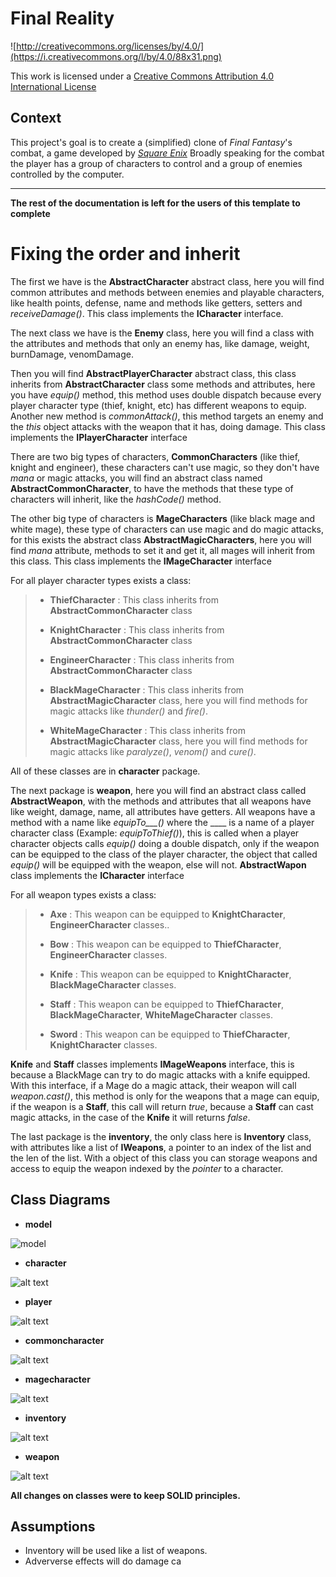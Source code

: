 Final Reality
=============

![http://creativecommons.org/licenses/by/4.0/](https://i.creativecommons.org/l/by/4.0/88x31.png)

This work is licensed under a 
[Creative Commons Attribution 4.0 International License](http://creativecommons.org/licenses/by/4.0/)

Context
-------

This project's goal is to create a (simplified) clone of _Final Fantasy_'s combat, a game developed
by [_Square Enix_](https://www.square-enix.com)
Broadly speaking for the combat the player has a group of characters to control and a group of 
enemies controlled by the computer.

---

**The rest of the documentation is left for the users of this template to complete**

# Fixing the order and inherit

The first we have is the **AbstractCharacter** abstract class, here you will find common attributes and
methods between enemies and playable characters, like health points, defense, name and methods
like getters, setters and *receiveDamage()*. This class implements the **ICharacter** interface.

The next class we have is the **Enemy** class, here you will find a class with the attributes and 
methods that only an enemy has, like damage, weight, burnDamage, venomDamage.

Then you will find **AbstractPlayerCharacter** abstract class, this class inherits from **AbstractCharacter**
class some methods and attributes, here you have *equip()* method, this method uses double dispatch
because every player character type (thief, knight, etc) has different weapons to equip. Another new method is
*commonAttack()*, this method targets an enemy and the *this* object attacks with the weapon that
it has, doing damage. This class implements the **IPlayerCharacter** interface

There are two big types of characters, **CommonCharacters** (like thief, knight and engineer), these characters
can't use magic, so they don't have *mana* or magic attacks, you will find an abstract class named
**AbstractCommonCharacter**, to have the methods that these type of characters will inherit, like the *hashCode()*
method.

The other big type of characters is **MageCharacters** (like black mage and white mage), these type of characters
can use magic and do magic attacks, for this exists the abstract class
**AbstractMagicCharacters**, here you will find *mana* attribute, methods to set it and get it,
all mages will inherit from this class. This class implements the **IMageCharacter** interface

For all player character types exists a class:
> - **ThiefCharacter** : This class inherits from **AbstractCommonCharacter** class 
>
> - **KnightCharacter** : This class inherits from **AbstractCommonCharacter** class 
>
> - **EngineerCharacter** : This class inherits from **AbstractCommonCharacter** class 
>
> - **BlackMageCharacter** : This class inherits from **AbstractMagicCharacter** class, here you will find methods
    for magic attacks like *thunder()* and *fire()*.
>
> - **WhiteMageCharacter** : This class inherits from **AbstractMagicCharacter** class, here you will find methods
>   for magic attacks like *paralyze()*, *venom()* and *cure()*.

All of these classes are in **character** package.

The next package is **weapon**, here you will find an abstract class called **AbstractWeapon**, with the methods and
attributes that all weapons have like weight, damage, name, all attributes have getters. All weapons have a method
with a name like *equipTo___()* where the ____ is a name of a player character class (Example: *equipToThief()*), this
is called when a player character objects calls *equip()* doing a double dispatch, only if the weapon can be equipped to 
the class of the player character, the object that called *equip()* will be equipped with the weapon, else will not. 
**AbstractWapon** class implements the **ICharacter** interface

For all weapon types exists a class:
> - **Axe** : This weapon can be equipped to **KnightCharacter**, **EngineerCharacter** classes..
>
> - **Bow** : This weapon can be equipped to **ThiefCharacter**, **EngineerCharacter** classes.
>
> - **Knife** : This weapon can be equipped to **KnightCharacter**, **BlackMageCharacter** classes.
>
> - **Staff** : This weapon can be equipped to **ThiefCharacter**, **BlackMageCharacter**, **WhiteMageCharacter** classes.
>
> - **Sword** : This weapon can be equipped to **ThiefCharacter**, **KnightCharacter** classes.
    
**Knife** and **Staff** classes implements **IMageWeapons** interface, this is because a BlackMage can try to do magic 
attacks with a knife equipped. With this interface, if a Mage do a magic attack, their weapon will call *weapon.cast()*,
this method is only for the weapons that a mage can equip, if the weapon is a **Staff**, this call will return *true*, 
because a **Staff** can cast magic attacks, in the case of the **Knife** it will returns *false*.

The last package is the **inventory**, the only class here is **Inventory** class, with attributes like a list
of **IWeapons**, a pointer to an index of the list and the len of the list. With a object of this class you can
storage weapons and access to equip the weapon indexed by the *pointer* to a character.

## Class Diagrams
- **model** 

![model](images/PackageModel.png)

- **character**

![alt text](images/PackageCharacter.png)

- **player**

![alt text](images/PackagePlayer.png)

- **commoncharacter**

![alt text](images/PackageCommonCharacter.png)

- **magecharacter**

![alt text](images/PackageMageCharacter.png)

- **inventory**

![alt text](images/PackageInventory.png)

- **weapon**

![alt text](images/PackageWeapon.png)


**All changes on classes were to keep SOLID principles.**

## Assumptions

- Inventory will be used like a list of weapons.
- Adververse effects will do damage ca